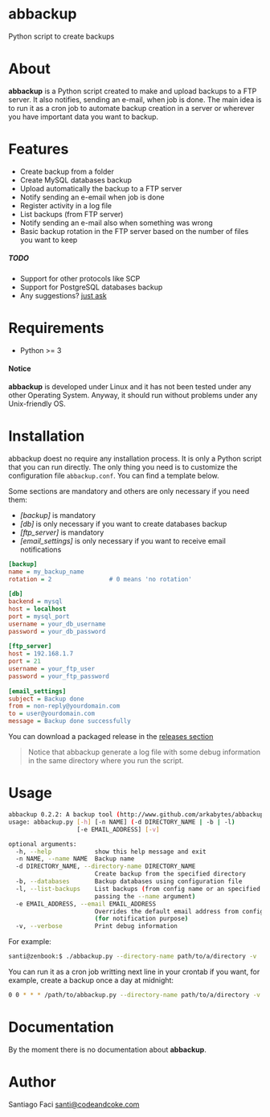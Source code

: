 # abbackup

Python script to create backups

# About

**abbackup** is a Python script created to make and upload backups to a FTP server. It also notifies, sending an e-mail, when job is done.
The main idea is to run it as a cron job to automate backup creation in a server or wherever you have important data you want to backup.

# Features

  * Create backup from a folder
  * Create MySQL databases backup
  * Upload automatically the backup to a FTP server
  * Notify sending an e-email when job is done
  * Register activity in a log file
  * List backups (from FTP server)
  * Notify sending an e-mail also when something was wrong
  * Basic backup rotation in the FTP server based on the number of files you want to keep

##### TODO
  
  * Support for other protocols like SCP
  * Support for PostgreSQL databases backup
  * Any suggestions? [just ask](https://github.com/arkabytes/abbackup/issues)

# Requirements

  * Python >= 3
  

#### Notice

**abbackup** is developed under Linux and it has not been tested under any other Operating System. Anyway, it should run without problems under any Unix-friendly OS.

# Installation

abbackup doest no require any installation process. It is only a Python script that you can run directly.
The only thing you need is to customize the configuration file `abbackup.conf`. You can find a template below.

Some sections are mandatory and others are only necessary if you need them:
  * _[backup]_ is mandatory
  * _[db]_ is only necessary if you want to create databases backup
  * _[ftp_server]_ is mandatory
  * _[email_settings]_ is only necessary if you want to receive email notifications
  
```ini
[backup]
name = my_backup_name
rotation = 2                # 0 means 'no rotation'
 
[db]
backend = mysql
host = localhost
port = mysql_port
username = your_db_username
password = your_db_password
 
[ftp_server]
host = 192.168.1.7
port = 21
username = your_ftp_user
password = your_ftp_password
 
[email_settings]
subject = Backup done
from = non-reply@yourdomain.com
to = user@yourdomain.com
message = Backup done successfully
```

You can download a packaged release in the [releases section](https://github.com/arkabytes/abbackup/releases)

> Notice that abbackup generate a log file with some debug information in the same directory where you run the script.

# Usage

```bash
abbackup 0.2.2: A backup tool (http://www.github.com/arkabytes/abbackup)
usage: abbackup.py [-h] [-n NAME] (-d DIRECTORY_NAME | -b | -l)
                   [-e EMAIL_ADDRESS] [-v]

optional arguments:
  -h, --help            show this help message and exit
  -n NAME, --name NAME  Backup name
  -d DIRECTORY_NAME, --directory-name DIRECTORY_NAME
                        Create backup from the specified directory
  -b, --databases       Backup databases using configuration file
  -l, --list-backups    List backups (from config name or an specified one
                        passing the --name argument)
  -e EMAIL_ADDRESS, --email EMAIL_ADDRESS
                        Overrides the default email address from config file
                        (for notification purpose)
  -v, --verbose         Print debug information
```

For example:

```bash
santi@zenbook:$ ./abbackup.py --directory-name path/to/a/directory -v
``` 

You can run it as a cron job writting next line in your crontab if you want, for example, create a backup once a day at midnight:

```bash
0 0 * * * /path/to/abbackup.py --directory-name path/to/a/directory -v
```

# Documentation

By the moment there is no documentation about **abbackup**.

# Author

Santiago Faci <santi@codeandcoke.com>
